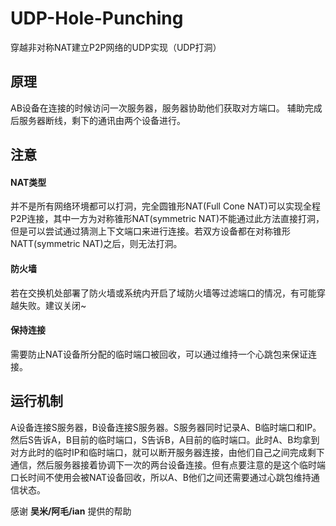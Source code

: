 # UDP-Hole-Punching
穿越非对称NAT建立P2P网络的UDP实现（UDP打洞）

## 原理
AB设备在连接的时候访问一次服务器，服务器协助他们获取对方端口。 辅助完成后服务器断线，剩下的通讯由两个设备进行。

## 注意
#### NAT类型
并不是所有网络环境都可以打洞，完全圆锥形NAT(Full Cone NAT)可以实现全程P2P连接，其中一方为对称锥形NAT(symmetric NAT)不能通过此方法直接打洞，但是可以尝试通过猜测上下文端口来进行连接。若双方设备都在对称锥形NATT(symmetric NAT)之后，则无法打洞。

#### 防火墙
若在交换机处部署了防火墙或系统内开启了域防火墙等过滤端口的情况，有可能穿越失败。建议关闭~
#### 保持连接
需要防止NAT设备所分配的临时端口被回收，可以通过维持一个心跳包来保证连接。

## 运行机制
A设备连接S服务器，B设备连接S服务器。S服务器同时记录A、B临时端口和IP。然后S告诉A，B目前的临时端口，S告诉B，A目前的临时端口。此时A、B均拿到对方此时的临时IP和临时端口，就可以断开服务器连接，由他们自己之间完成剩下通信，然后服务器接着协调下一次的两台设备连接。但有点要注意的是这个临时端口长时间不使用会被NAT设备回收，所以A、B他们之间还需要通过心跳包维持通信状态。  

感谢 **吴米/阿毛/ian** 提供的帮助

